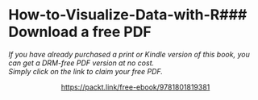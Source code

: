 # How-to-Visualize-Data-with-R### Download a free PDF

 <i>If you have already purchased a print or Kindle version of this book, you can get a DRM-free PDF version at no cost.<br>Simply click on the link to claim your free PDF.</i>
<p align="center"> <a href="https://packt.link/free-ebook/9781801819381">https://packt.link/free-ebook/9781801819381 </a> </p>